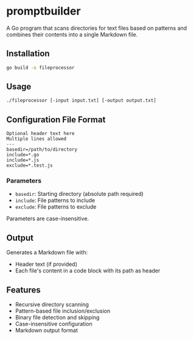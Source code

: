 # promptbuilder

A Go program that scans directories for text files based on patterns and combines their contents into a single Markdown file.

## Installation

```bash
go build -o fileprocessor
```

## Usage

```bash
./fileprocessor [-input input.txt] [-output output.txt]
```

## Configuration File Format

```
Optional header text here
Multiple lines allowed
---
basedir=/path/to/directory
include=*.go
include=*.js
exclude=*.test.js
```

### Parameters

- `basedir`: Starting directory (absolute path required)
- `include`: File patterns to include
- `exclude`: File patterns to exclude

Parameters are case-insensitive.

## Output

Generates a Markdown file with:
- Header text (if provided)
- Each file's content in a code block with its path as header

## Features

- Recursive directory scanning
- Pattern-based file inclusion/exclusion
- Binary file detection and skipping
- Case-insensitive configuration
- Markdown output format

